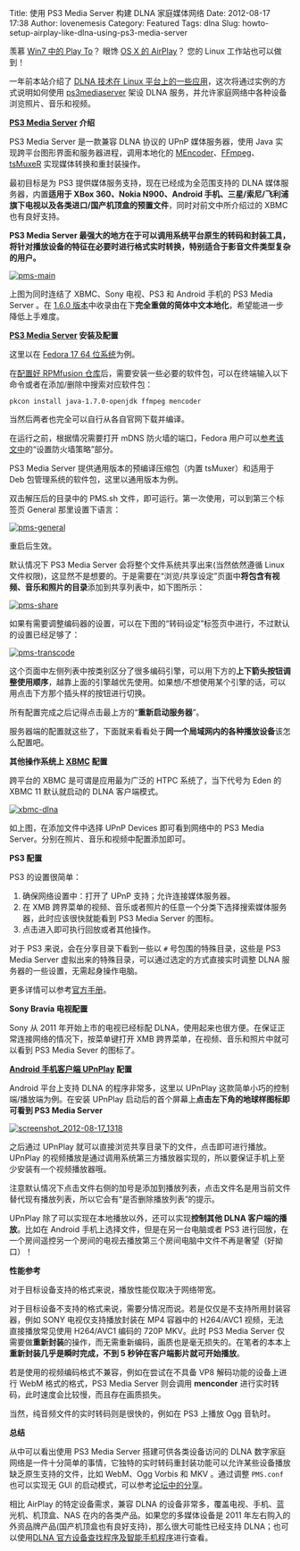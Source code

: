 Title: 使用 PS3 Media Server 构建 DLNA 家庭媒体网络
Date: 2012-08-17 17:38
Author: lovenemesis
Category: Featured
Tags: dlna
Slug: howto-setup-airplay-like-dlna-using-ps3-media-server

羡慕 [Win7 中的 Play
To](http://windows.microsoft.com/en-us/windows7/products/features/play-to)？
眼馋 [OS X 的 AirPlay](http://www.apple.com/itunes/airplay/)？ 您的
Linux 工作站也可以做到！

一年前本站介绍了 [DLNA 技术在 Linux
平台上的一些应用](http://linuxtoy.org/archives/linux-dlna.html)，这次将通过实例的方式说明如何使用
[ps3mediaserver](http://www.ps3mediaserver.org/) 架设 DLNA
服务，并允许家庭网络中各种设备浏览照片、音乐和视频。

**[PS3 Media Server](http://www.ps3mediaserver.org/) 介绍**

PS3 Media Server 是一款兼容 DLNA 协议的 UPnP 媒体服务器，使用 Java
实现跨平台图形界面和服务器进程，调用本地化的
[MEncoder](http://www.mplayerhq.hu/design7/news.html)、[FFmpeg](http://ffmpeg.org/)、[tsMuxeR](http://www.videohelp.com/tools/tsMuxeR)
实现媒体转换和重封装操作。

最初目标是为 PS3 提供媒体服务支持，现在已经成为全范围支持的 DLNA
媒体服务器，内置**适用于 XBox 360、Nokia N900、Android
手机、三星/索尼/飞利浦旗下电视以及各类进口/国产机顶盒的预置文件**，同时对前文中所介绍过的
XBMC 也有良好支持。

**PS3 Media Server
最强大的地方在于可以调用系统平台原生的转码和封装工具，将针对播放设备的特征在必要时进行格式实时转换，特别适合于影音文件类型复杂的用户。**

[![](http://linuxtoy.org/img/2012/08/pms-main.png "pms-main")](http://linuxtoy.org/img/2012/08/pms-main.png)

上图为同时连结了 XBMC、Sony 电视、PS3 和 Android 手机的 PS3 Media Server
。在 [1.6.0
版本](http://www.ps3mediaserver.org/forum/viewtopic.php?f=8&t=14861)中收录由在下**完全重做的简体中文本地化**，希望能进一步降低上手难度。

**[PS3 Media Server](http://www.ps3mediaserver.org/) 安装及配置**

这里以在 [Fedora 17 64
位系统](https://fedoraproject.org/zh_CN/get-fedora)为例。

在[配置好 RPMfusion
仓库](http://rpmfusion.org/)后，需要安装一些必要的软件包，可以在终端输入以下命令或者在添加/删除中搜索对应软件包：

`pkcon install java-1.7.0-openjdk ffmpeg mencoder`

当然后两者也完全可以自行从各自官网下载并编译。

在运行之前，根据情况需要打开 mDNS 防火墙的端口，Fedora
用户可以[参考该文中](http://linuxtoy.org/archives/howto-remote-control-linux-desktop-vlc-player-from-android-mobile.html)的“设置防火墙策略”部分。

PS3 Media Server 提供通用版本的预编译压缩包（内置 tsMuxer）和适用于 Deb
包管理系统的软件包，这里以通用版本为例。

双击解压后的目录中的 PMS.sh
文件，即可运行。第一次使用，可以到第三个标签页 General 那里设置下语言：

[![](http://linuxtoy.org/img/2012/08/pms-general.png "pms-general")](http://linuxtoy.org/img/2012/08/pms-general.png)

重启后生效。

默认情况下 PS3 Media Server 会将整个文件系统共享出来(当然依然遵循 Linux
文件权限)，这显然不是想要的。于是需要在“浏览/共享设定”页面中**将包含有视频、音乐和照片的目录**添加到共享列表中，如下图所示：

[![](http://linuxtoy.org/img/2012/08/pms-share.png "pms-share")](http://linuxtoy.org/img/2012/08/pms-share.png)

如果有需要调整编码器的设置，可以在下图的“转码设定”标签页中进行，不过默认的设置已经足够了：

[![](http://linuxtoy.org/img/2012/08/pms-transcode.png "pms-transcode")](http://linuxtoy.org/img/2012/08/pms-transcode.png)

这个页面中左侧列表中按类别区分了很多编码引擎，可以用下方的**上下箭头按钮调整使用顺序**，越靠上面的引擎越优先使用。如果想/不想使用某个引擎的话，可以用点击下方那个插头样的按钮进行切换。

所有配置完成之后记得点击最上方的“**重新启动服务器**”。

服务器端的配置就这些了，下面就来看看处于**同一个局域网内的各种播放设备**该怎么配置吧。

**其他操作系统上 [XBMC](http://xbmc.org/download/) 配置**

跨平台的 XBMC 是可谓是应用最为广泛的 HTPC 系统了，当下代号为 Eden 的
XBMC 11 默认就启动的 DLNA 客户端模式。

[![](http://linuxtoy.org/img/2012/08/xbmc-dlna.png "xbmc-dlna")](http://linuxtoy.org/img/2012/08/xbmc-dlna.png)

如上图，在添加文件中选择 UPnP Devices 即可看到网络中的 PS3 Media
Server。分别在照片、音乐和视频中配置添加即可。

**PS3 配置**

PS3 的设置很简单：

1.  确保网络设置中：打开了 UPnP 支持；允许连接媒体服务器。
2.  在 XMB
    跨界菜单的视频、音乐或者照片的任意一个分类下选择搜索媒体服务器，此时应该很快就能看到
    PS3 Media Server 的图标。
3.  点击进入即可执行回放或者其他操作。

对于 PS3 来说，会在分享目录下看到一些以 `#` 号包围的特殊目录，这些是 PS3
Media Server 虚拟出来的特殊目录，可以通过选定的方式直接实时调整 DLNA
服务器的一些设置，无需起身操作电脑。

更多详情可以参考[官方手册](http://manuals.playstation.net/document/en/ps3/current/settings/connectdlna.html)。

**Sony Bravia 电视配置**

Sony 从 2011 年开始上市的电视已经标配
DLNA，使用起来也很方便。在保证正常连接网络的情况下，按菜单键打开 XMB
跨界菜单，在视频、音乐和照片中就可以看到 PS3 Media Sever 的图标了。

**[Android 手机客户端
UPnPlay](https://play.google.com/store/apps/details?id=cx.hoohol.silanoid)
配置**

Android 平台上支持 DLNA 的程序非常多，这里以 UPnPlay
这款简单小巧的控制端/播放端为例。在安装 UPnPlay
启动后的首个屏幕上**点击左下角的地球样图标即可看到 PS3 Media Server**

[![](http://linuxtoy.org/img/2012/08/screenshot_2012-08-17_1318.png "screenshot_2012-08-17_1318")](http://linuxtoy.org/img/2012/08/screenshot_2012-08-17_1318.png)

之后通过 UPnPlay
就可以直接浏览共享目录下的文件，点击即可进行播放。UPnPlay
的视频播放是通过调用系统第三方播放器实现的，所以要保证手机上至少安装有一个视频播放器哦。

注意默认情况下点击文件右侧的加号是添加到播放列表，点击文件名是用当前文件替代现有播放列表，所以它会有“是否删除播放列表”的提示。

UPnPlay 除了可以实现在本地播放以外，还可以实现**控制其他 DLNA
客户端的播放**。比如在 Android 手机上选择文件，但是在另一台电脑或者 PS3
进行回放，在一个房间遥控另一个房间的电视去播放第三个房间电脑中文件不再是奢望（好拗口）！

**性能参考**

对于目标设备支持的格式来说，播放性能仅取决于网络带宽。

对于目标设备不支持的格式来说，需要分情况而说。若是仅仅是不支持所用封装容器，例如
SONY 电视仅支持播放封装在 MP4 容器中的 H264/AVC1
视频，无法直接播放常见使用 H264/AVC1 编码的 720P MKV。此时 PS3 Media
Server
仅需要做**重新封装**的操作，而无需重新编码，画质也是毫无损失的。在笔者的本本上**重新封装几乎是瞬时完成，不到
5 秒钟在客户端影片就可开始播放**。

若是使用的视频编码格式不兼容，例如在尝试在不具备 VP8
解码功能的设备上进行 WebM 格式的格式，PS3 Media Server 则会调用
**menconder** 进行实时转码，此时速度会比较慢，而且存在画质损失。

当然，纯音频文件的实时转码则是很快的，例如在 PS3 上播放 Ogg 音轨时。

**总结**

从中可以看出使用 PS3 Media Server 搭建可供各类设备访问的 DLNA
数字家庭网络是一件十分简单的事情，它独特的实时转码重封装功能可以允许某些设备播放缺乏原生支持的文件，比如
WebM、Ogg Vorbis 和 MKV 。通过调整 `PMS.conf` 也可以实现无 GUI
的启动模式，可以参考[论坛中的分享](http://www.ps3mediaserver.org/forum/viewtopic.php?f=3&t=902)。

相比 AirPlay 的特定设备需求，兼容 DLNA
的设备非常多，覆盖电视、手机、蓝光机、机顶盒、NAS
在内的各类产品。如果您的多媒体设备是 2011
年左右购入的外资品牌产品(国产机顶盒也有良好支持)，那么很大可能性已经支持
DLNA；也可以使用[DLNA
官方设备查找程序及智能手机程序](http://www.dlna.org/consumer-home/look-for-dlna)进行查看。
